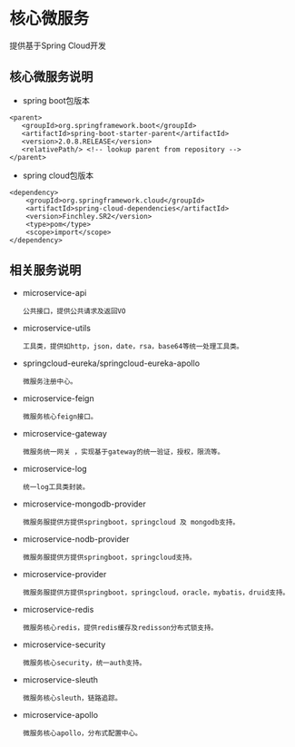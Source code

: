 
# 核心微服务
提供基于Spring Cloud开发

## 核心微服务说明
- spring boot包版本
 ```
 <parent>
    <groupId>org.springframework.boot</groupId>
    <artifactId>spring-boot-starter-parent</artifactId>
    <version>2.0.8.RELEASE</version>
    <relativePath/> <!-- lookup parent from repository -->
</parent>
 ```
- spring cloud包版本
```
<dependency>
    <groupId>org.springframework.cloud</groupId>
    <artifactId>spring-cloud-dependencies</artifactId>
    <version>Finchley.SR2</version>
    <type>pom</type>
    <scope>import</scope>
</dependency>
```
## 相关服务说明
- microservice-api

      公共接口，提供公共请求及返回VO  
- microservice-utils

      工具类，提供如http，json，date，rsa，base64等统一处理工具类。
- springcloud-eureka/springcloud-eureka-apollo

      微服务注册中心。    
- microservice-feign

      微服务核心feign接口。      
- microservice-gateway

      微服务统一网关 ，实现基于gateway的统一验证，授权，限流等。        
- microservice-log

      统一log工具类封装。             
- microservice-mongodb-provider

      微服务服提供方提供springboot，springcloud 及 mongodb支持。             
- microservice-nodb-provider

      微服务服提供方提供springboot，springcloud支持。
- microservice-provider

      微服务服提供方提供springboot，springcloud，oracle，mybatis，druid支持。
- microservice-redis

      微服务核心redis，提供redis缓存及redisson分布式锁支持。
- microservice-security

      微服务核心security，统一auth支持。
- microservice-sleuth

      微服务核心sleuth，链路追踪。
- microservice-apollo

      微服务核心apollo，分布式配置中心。